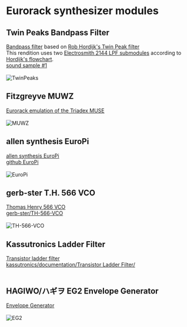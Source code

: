 # **Eurorack synthesizer modules**<br>
## Twin Peaks Bandpass Filter
[Bandpass filter](/schematics/TwinPeaks_schematic.png) based on [Rob Hordijk's Twin Peak filter](https://thehordijkmodular.blogspot.com/2018/02/the-twinpeak-filter-best-filter-ever-in.html)
<br>
This rendition uses two [Electrosmith 2144 LPF submodules](https://www.electro-smith.com/electro-boards/2144-lpf-v2) according to [Hordijk's flowchart](https://2.bp.blogspot.com/-fCgen07TcZI/WpKziQW7JRI/AAAAAAAAAEo/BOkGnAuWkAAybJLlsGkz-vGUOhEpOYgXgCLcBGAs/s1600/TWINPEAK_flowchart.jpg).
<br>
[sound sample #1](https://www.youtube.com/watch?v=bNdqK5-4yjw)<br>
<br>
![TwinPeaks](/images/TwinPeaks_pic.png)
## Fitzgreyve MUWZ<br>
[Eurorack emulation of the Triadex MUSE](https://fitzgreyve2.blogspot.com/p/fitzgreyve-eurorack-modules.html)<br>
<br>
![MUWZ](/images/MUWZ.jpg)
## allen synthesis EuroPi<br>
[allen synthesis EuroPi](https://allensynthesis.co.uk/modules/europi.html)<br>
[github EuroPi](https://github.com/Allen-Synthesis/EuroPi)<br>
<br>
![EuroPi](/images/EuroPi.jpg)
## gerb-ster T.H. 566 VCO<br>
[Thomas Henry 566 VCO](https://www.gerbster.nl/eurorack/thomas-henry-566-vco/)<br>
[gerb-ster/TH-566-VCO](https://github.com/gerb-ster/TH-566-VCO)<br>
<br>
![TH-566-VCO](/images/VCO_TH_566_sm.jpg)
## Kassutronics Ladder Filter<br>
[Transistor ladder filter](https://kassu2000.blogspot.com/2018/07/transistor-ladder-filter.html)<br>
[kassutronics/documentation/Transistor Ladder Filter/](https://github.com/kassu/kassutronics/tree/master/documentation/Transistor%20Ladder%20Filter)<br>
<br>
## HAGIWO/ハギヲ EG2 Envelope Generator<br>
[Envelope Generator](https://note.com/solder_state/n/n69643b792274)<br>
<br>
![EG2](/images/EG2.jpg)
<br>
